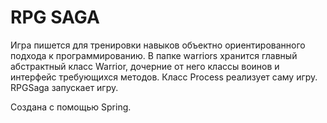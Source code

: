 # RPG SAGA
Игра пишется для тренировки навыков объектно ориентированного подхода к программированию. В папке warriors хранится главный абстрактный класс Warrior, дочерние от него классы воинов и интерфейс требующихся методов. Класс Process реализует саму игру. RPGSaga запускает игру.

Создана с помощью Spring.